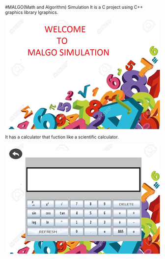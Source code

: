 #MALGO(Math and Algorithm) Simulation 
It is a C project using C++ graphics library Igraphics.

![Alt text](/IGraphics/title.bmp?raw=true "Start Game")

It has a calculator that fuction like a scientific calculator.

![Alt text](/IGraphics/calc.bmp?raw=true "Start Game")



